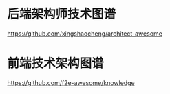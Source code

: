 # 后端架构师技术图谱
https://github.com/xingshaocheng/architect-awesome

# 前端技术架构图谱
https://github.com/f2e-awesome/knowledge
